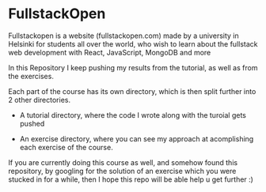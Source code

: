 # FullstackOpen
Fullstackopen is a website (fullstackopen.com) made by a university in Helsinki for students all over the world, who wish to learn about the fullstack web development with React, JavaScript, MongoDB and more

In this Repository I keep pushing my results from the tutorial, as well as from the exercises.

Each part of the course has its own directory, which is then split further into 2 other directories. 

- A tutorial directory, where the code I wrote along with the turoial gets pushed

- An exercise directory, where you can see my approach at acomplishing each exercise of the course. 

If you are currently doing this course as well, and somehow found this repository, by googling for the solution of an exercise which you were stucked in for a while, 
then I hope this repo will be able help u get further :)
